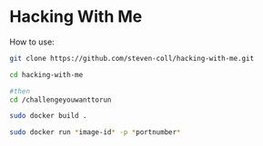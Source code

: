 # Hacking With Me

How to use:

````bash
git clone https://github.com/steven-coll/hacking-with-me.git

cd hacking-with-me

#then
cd /challengeyouwanttorun

sudo docker build .

sudo docker run *image-id* -p *portnumber*
````
